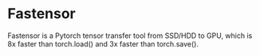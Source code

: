 # Fastensor

Fastensor is a Pytorch tensor transfer tool from SSD/HDD to GPU, which is 8x faster than torch.load() and 3x faster than torch.save().
